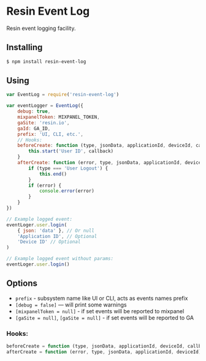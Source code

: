 # Resin Event Log

Resin event logging facility.

## Installing

```sh
$ npm install resin-event-log
```

## Using

```javascript
var EventLog = require('resin-event-log')

var eventLogger = EventLog({
	debug: true,
	mixpanelToken: MIXPANEL_TOKEN,
	gaSite: 'resin.io',
	gaId: GA_ID,
	prefix: 'UI, CLI, etc.',
	// Hooks:
	beforeCreate: function (type, jsonData, applicationId, deviceId, callback) {
		this.start('User ID', callback)
	}
	afterCreate: function (error, type, jsonData, applicationId, deviceId) {
		if (type === 'User Logout') {
			this.end()
		}
		if (error) {
			console.error(error)
		}
	}
})

// Example logged event:
eventLoger.user.login(
	{ json: 'data' }, // Or null
	'Application ID', // Optional
	'Device ID' // Optional
)

// Example logged event without params:
eventLoger.user.login()
```

## Options

* `prefix` - subsystem name like UI or CLI, acts as events names prefix
* `[debug = false]` — will print some warnings
* `[mixpanelToken = null]` - if set events will be reported to mixpanel
* `[gaSite = null]`, `[gaSite = null]` - if set events will be reported to GA

### Hooks:

```javascript
beforeCreate = function (type, jsonData, applicationId, deviceId, callback) { return callback() } 
afterCreate = function (error, type, jsonData, applicationId, deviceId) {}
```
